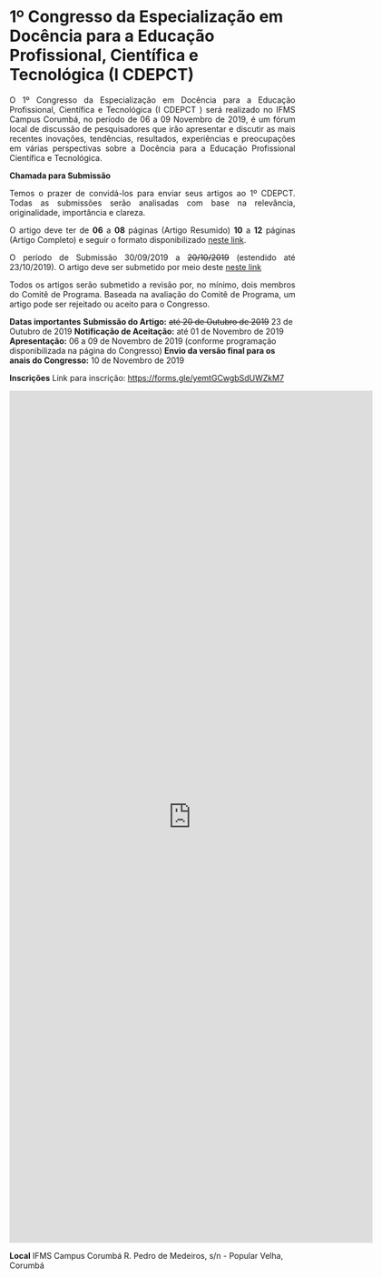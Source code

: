 # 1º Congresso da Especialização em Docência para a Educação Profissional, Científica e Tecnológica (I CDEPCT)

<p align="justify">
O 1º Congresso da Especialização em Docência para a Educação Profissional, Científica e Tecnológica (I  CDEPCT )  será realizado no IFMS Campus Corumbá, no período de  06 a 09 Novembro de 2019, é um fórum local de discussão de pesquisadores que irão apresentar e discutir as mais recentes inovações, tendências, resultados, experiências e preocupações em várias perspectivas sobre a Docência para a Educação Profissional Científica e Tecnológica.</p>

<html>
  <title>1º Congresso da Especialização em Docência para a Educação Profissional, Científica e Tecnológica (I CDEPCT)</title>
<b>Chamada para Submissão</b>
<p align="justify">
Temos o prazer de convidá-los para enviar seus artigos ao 1º CDEPCT. Todas as submissões serão analisadas com base na relevância, originalidade, importância e clareza.</p>

<p align="justify">O artigo deve ter de <b>06</b> a <b>08</b> páginas (Artigo Resumido) <b>10</b> a <b>12</b> páginas  (Artigo Completo) e seguir o formato disponibilizado <a target="blank" href="https://bit.ly/2kYYcfr">neste link</a>.</p>

<p align="justify">O período de Submissão 30/09/2019 a <strike>20/10/2019</strike> (estendido até 23/10/2019). O artigo deve ser submetido por meio deste <a target="blank" href="https://forms.gle/szq8REJ7ydH6FMp18">neste link</a></p>

<p align="justify">Todos os artigos serão submetido a revisão por, no mínimo, dois membros do Comitê de Programa. Baseada na avaliação do Comitê de Programa, um artigo pode ser rejeitado ou aceito para o Congresso.</p>

<b>Datas importantes</b>
<b>Submissão do Artigo:</b> <strike>até 20 de Outubro de 2019</strike> 23 de Outubro de 2019
<b>Notificação de Aceitação:</b> até 01 de Novembro de 2019
<b>Apresentação:</b> 06 a 09 de Novembro de 2019 (conforme programação disponibilizada na página do Congresso)
<b>Envio da versão final para os anais do Congresso:</b> 10 de Novembro de 2019

<b>Inscrições</b>
Link para inscrição: https://forms.gle/yemtGCwgbSdUWZkM7

<iframe src="https://docs.google.com/forms/d/e/1FAIpQLSfOWPNc10JWtD9BXydEJ3q27gZ7yPiq4ITN08Tw7AVJjYqoRg/viewform?embedded=true" width="640" height="1499" frameborder="0" marginheight="0" marginwidth="0">Carregando…</iframe>

<b>Local</b>
IFMS Campus Corumbá
R. Pedro de Medeiros, s/n - Popular Velha, Corumbá

</html>
